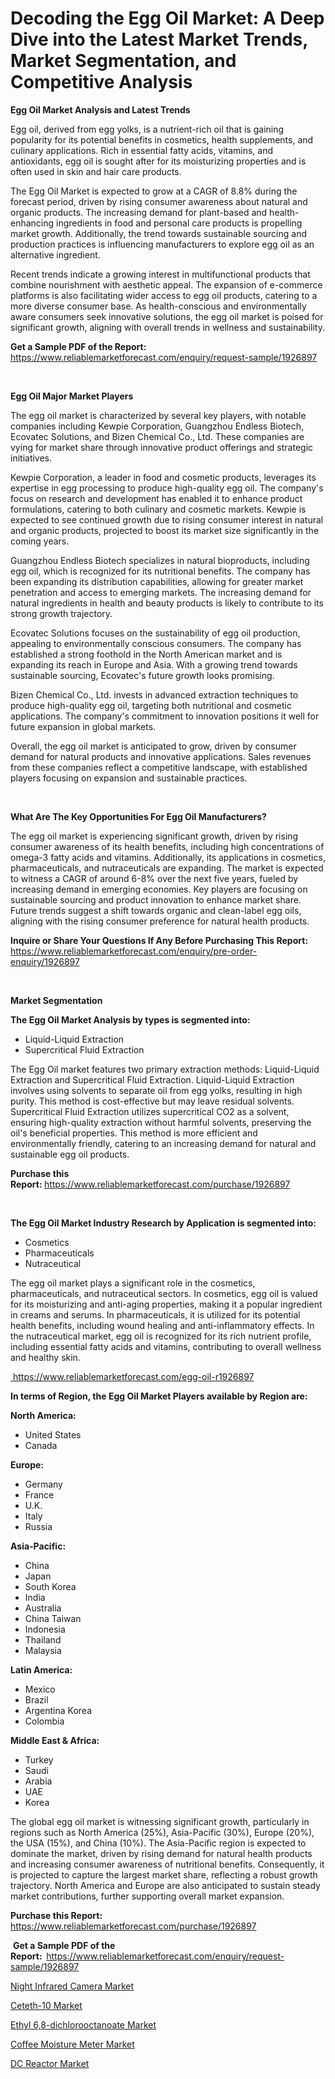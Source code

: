 <p><h1>Decoding the Egg Oil Market: A Deep Dive into the Latest Market Trends, Market Segmentation, and Competitive Analysis</h1></p><p><strong>Egg Oil Market Analysis and Latest Trends</strong></p>
<p><p>Egg oil, derived from egg yolks, is a nutrient-rich oil that is gaining popularity for its potential benefits in cosmetics, health supplements, and culinary applications. Rich in essential fatty acids, vitamins, and antioxidants, egg oil is sought after for its moisturizing properties and is often used in skin and hair care products.</p><p>The Egg Oil Market is expected to grow at a CAGR of 8.8% during the forecast period, driven by rising consumer awareness about natural and organic products. The increasing demand for plant-based and health-enhancing ingredients in food and personal care products is propelling market growth. Additionally, the trend towards sustainable sourcing and production practices is influencing manufacturers to explore egg oil as an alternative ingredient.</p><p>Recent trends indicate a growing interest in multifunctional products that combine nourishment with aesthetic appeal. The expansion of e-commerce platforms is also facilitating wider access to egg oil products, catering to a more diverse consumer base. As health-conscious and environmentally aware consumers seek innovative solutions, the egg oil market is poised for significant growth, aligning with overall trends in wellness and sustainability.</p></p>
<p><strong>Get a Sample PDF of the Report:&nbsp;</strong> <a href="https://www.reliablemarketforecast.com/enquiry/request-sample/1926897?utm_campaign=1108&utm_medium=2&utm_source=Github&utm_content=ia&utm_term=25102024&utm_id=egg-oil">https://www.reliablemarketforecast.com/enquiry/request-sample/1926897</a></p>
<p>&nbsp;</p>
<p><strong>Egg Oil Major Market Players</strong></p>
<p><p>The egg oil market is characterized by several key players, with notable companies including Kewpie Corporation, Guangzhou Endless Biotech, Ecovatec Solutions, and Bizen Chemical Co., Ltd. These companies are vying for market share through innovative product offerings and strategic initiatives.</p><p>Kewpie Corporation, a leader in food and cosmetic products, leverages its expertise in egg processing to produce high-quality egg oil. The company's focus on research and development has enabled it to enhance product formulations, catering to both culinary and cosmetic markets. Kewpie is expected to see continued growth due to rising consumer interest in natural and organic products, projected to boost its market size significantly in the coming years.</p><p>Guangzhou Endless Biotech specializes in natural bioproducts, including egg oil, which is recognized for its nutritional benefits. The company has been expanding its distribution capabilities, allowing for greater market penetration and access to emerging markets. The increasing demand for natural ingredients in health and beauty products is likely to contribute to its strong growth trajectory.</p><p>Ecovatec Solutions focuses on the sustainability of egg oil production, appealing to environmentally conscious consumers. The company has established a strong foothold in the North American market and is expanding its reach in Europe and Asia. With a growing trend towards sustainable sourcing, Ecovatec's future growth looks promising.</p><p>Bizen Chemical Co., Ltd. invests in advanced extraction techniques to produce high-quality egg oil, targeting both nutritional and cosmetic applications. The company's commitment to innovation positions it well for future expansion in global markets.</p><p>Overall, the egg oil market is anticipated to grow, driven by consumer demand for natural products and innovative applications. Sales revenues from these companies reflect a competitive landscape, with established players focusing on expansion and sustainable practices.</p></p>
<p>&nbsp;</p>
<p><strong>What Are The Key Opportunities For Egg Oil Manufacturers?</strong></p>
<p><p>The egg oil market is experiencing significant growth, driven by rising consumer awareness of its health benefits, including high concentrations of omega-3 fatty acids and vitamins. Additionally, its applications in cosmetics, pharmaceuticals, and nutraceuticals are expanding. The market is expected to witness a CAGR of around 6-8% over the next five years, fueled by increasing demand in emerging economies. Key players are focusing on sustainable sourcing and product innovation to enhance market share. Future trends suggest a shift towards organic and clean-label egg oils, aligning with the rising consumer preference for natural health products.</p></p>
<p><strong>Inquire or Share Your Questions If Any Before Purchasing This Report:</strong> <a href="https://www.reliablemarketforecast.com/enquiry/pre-order-enquiry/1926897?utm_campaign=1108&utm_medium=2&utm_source=Github&utm_content=ia&utm_term=25102024&utm_id=egg-oil">https://www.reliablemarketforecast.com/enquiry/pre-order-enquiry/1926897</a></p>
<p>&nbsp;</p>
<p><strong>Market Segmentation</strong></p>
<p><strong>The Egg Oil Market Analysis by types is segmented into:</strong></p>
<p><ul><li>Liquid-Liquid Extraction</li><li>Supercritical Fluid Extraction</li></ul></p>
<p><p>The Egg Oil market features two primary extraction methods: Liquid-Liquid Extraction and Supercritical Fluid Extraction. Liquid-Liquid Extraction involves using solvents to separate oil from egg yolks, resulting in high purity. This method is cost-effective but may leave residual solvents. Supercritical Fluid Extraction utilizes supercritical CO2 as a solvent, ensuring high-quality extraction without harmful solvents, preserving the oil's beneficial properties. This method is more efficient and environmentally friendly, catering to an increasing demand for natural and sustainable egg oil products.</p></p>
<p><strong>Purchase this Report:&nbsp;</strong><a href="https://www.reliablemarketforecast.com/purchase/1926897?utm_campaign=1108&utm_medium=2&utm_source=Github&utm_content=ia&utm_term=25102024&utm_id=egg-oil">https://www.reliablemarketforecast.com/purchase/1926897</a></p>
<p>&nbsp;</p>
<p><strong>The Egg Oil Market Industry Research by Application is segmented into:</strong></p>
<p><ul><li>Cosmetics</li><li>Pharmaceuticals</li><li>Nutraceutical</li></ul></p>
<p><p>The egg oil market plays a significant role in the cosmetics, pharmaceuticals, and nutraceutical sectors. In cosmetics, egg oil is valued for its moisturizing and anti-aging properties, making it a popular ingredient in creams and serums. In pharmaceuticals, it is utilized for its potential health benefits, including wound healing and anti-inflammatory effects. In the nutraceutical market, egg oil is recognized for its rich nutrient profile, including essential fatty acids and vitamins, contributing to overall wellness and healthy skin.</p></p>
<p><a href="https://www.reliablemarketforecast.com/egg-oil-r1926897?utm_campaign=1108&utm_medium=2&utm_source=Github&utm_content=ia&utm_term=25102024&utm_id=egg-oil">&nbsp;https://www.reliablemarketforecast.com/egg-oil-r1926897</a></p>
<p><strong>In terms of Region, the Egg Oil Market Players available by Region are:</strong></p>
<p>
    <p> <strong> North America: </strong>
        <ul>
            <li>United States</li>
            <li>Canada</li>
        </ul>
        </p> 
    <p> <strong> Europe: </strong>
        <ul>
            <li>Germany</li>
            <li>France</li>
            <li>U.K.</li>
            <li>Italy</li>
            <li>Russia</li>
        </ul>
        </p> 
    <p> <strong> Asia-Pacific: </strong>
        <ul>
            <li>China</li>
            <li>Japan</li>
            <li>South Korea</li>
            <li>India</li>
            <li>Australia</li>
            <li>China Taiwan</li>
            <li>Indonesia</li>
            <li>Thailand</li>
            <li>Malaysia</li>
        </ul>
        </p> 
    <p> <strong> Latin America: </strong>
        <ul>
            <li>Mexico</li>
            <li>Brazil</li>
            <li>Argentina Korea</li>
            <li>Colombia</li>
        </ul>
        </p> 
    <p> <strong> Middle East & Africa: </strong>
        <ul>
            <li>Turkey</li>
            <li>Saudi</li>
            <li>Arabia</li>
            <li>UAE</li>
            <li>Korea</li>
        </ul>
    </p>
    </p>
<p><p>The global egg oil market is witnessing significant growth, particularly in regions such as North America (25%), Asia-Pacific (30%), Europe (20%), the USA (15%), and China (10%). The Asia-Pacific region is expected to dominate the market, driven by rising demand for natural health products and increasing consumer awareness of nutritional benefits. Consequently, it is projected to capture the largest market share, reflecting a robust growth trajectory. North America and Europe are also anticipated to sustain steady market contributions, further supporting overall market expansion.</p></p>
<p><strong>Purchase this Report: </strong><a href="https://www.reliablemarketforecast.com/purchase/1926897?utm_campaign=1108&utm_medium=2&utm_source=Github&utm_content=ia&utm_term=25102024&utm_id=egg-oil">https://www.reliablemarketforecast.com/purchase/1926897</a></p>
<p>&nbsp;<strong>Get a Sample PDF of the Report:&nbsp;&nbsp;</strong><a href="https://www.reliablemarketforecast.com/enquiry/request-sample/1926897?utm_campaign=1108&utm_medium=2&utm_source=Github&utm_content=ia&utm_term=25102024&utm_id=egg-oil">https://www.reliablemarketforecast.com/enquiry/request-sample/1926897</a></p>
<p><strong></strong></p>
<p><p><a href="https://issuu.com/reportprime-2/docs/night-infrared-camera-market-size-2_1d8acd8c97191e?utm_campaign=1108&utm_medium=2&utm_source=Github&utm_content=ia&utm_term=25102024&utm_id=egg-oil">Night Infrared Camera Market</a></p><p><a href="https://www.linkedin.com/pulse/ceteth-10-market-transformation-comparative-analysis-2024-2031-ev2lc?utm_campaign=1108&utm_medium=2&utm_source=Github&utm_content=ia&utm_term=25102024&utm_id=egg-oil">Ceteth-10 Market</a></p><p><a href="https://www.linkedin.com/pulse/disruption-innovation-ethyl-68-dichlorooctanoate-industry-market-monie?utm_campaign=1108&utm_medium=2&utm_source=Github&utm_content=ia&utm_term=25102024&utm_id=egg-oil">Ethyl 6,8-dichlorooctanoate Market</a></p><p><a href="https://github.com/halkoitweden3/Market-Research-Report-List-1/blob/main/coffee-moisture-meter-market.md?utm_campaign=1108&utm_medium=2&utm_source=Github&utm_content=ia&utm_term=25102024&utm_id=egg-oil">Coffee Moisture Meter Market</a></p><p><a href="https://issuu.com/reportprime-2/docs/dc-reactor-market-size-2030.pptx_5c937b4b1188f1?utm_campaign=1108&utm_medium=2&utm_source=Github&utm_content=ia&utm_term=25102024&utm_id=egg-oil">DC Reactor Market</a></p></p>